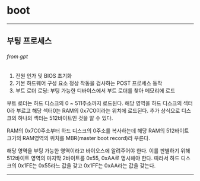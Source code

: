 # boot

***

## 부팅 프로세스

###### from gpt

1. 전원 인가 및 BIOS 초기화
2. 기본 하드웨어 구성 요소 정상 작동을 검사하는 POST 프로세스 동작
3. 부트 로더 로딩: 부팅 가능한 디바이스에서 부트 로더를 찾아 메모리에 로드

부트 로더는 하드 디스크의 0 ~ 511주소까지 로드된다. 해당 영역을 하드 디스크의 섹터0라 부르고 해당 섹터0는 RAM의 0x7C0이라는 위치에 로드된다. 추가 상식으로 디스크의 하나의 섹터는 512바이트인 것을 알 수 있다. 

RAM의 0x7C0주소부터 하드 디스크의 0주소를 복사하는데 해당 RAM의 512바이트 크기의 RAM영역의 위치를 MBR(master boot record)라 부른다.

해당 영역을 부팅 가능한 영역이라고 바이오스에 알려주어야 한다. 이를 판별하기 위해 512바이트 영역의 마지막 2바이트를 0x55, 0xAA로 명시해야 한다. 따라서 하드 디스크의 0x1FE는 0x55라느 값을 갖고 0x1FF는 0xAA라는 값을 갖는다. 

***